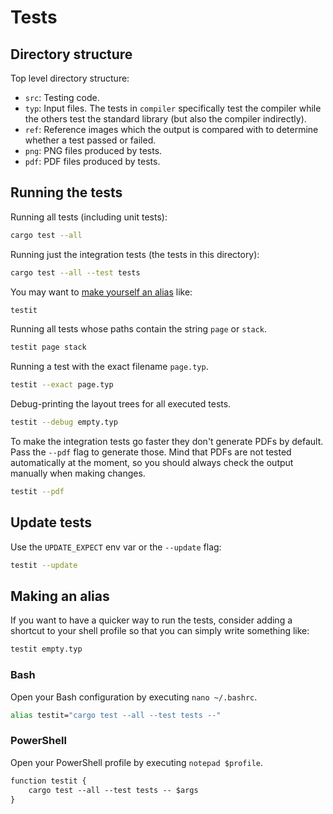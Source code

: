 # Tests

## Directory structure
Top level directory structure:
- `src`: Testing code.
- `typ`: Input files. The tests in `compiler` specifically test the compiler
         while the others test the standard library (but also the compiler
         indirectly).
- `ref`: Reference images which the output is compared with to determine whether
         a test passed or failed.
- `png`: PNG files produced by tests.
- `pdf`: PDF files produced by tests.

## Running the tests
Running all tests (including unit tests):
```bash
cargo test --all
```

Running just the integration tests (the tests in this directory):
```bash
cargo test --all --test tests
```

You may want to [make yourself an alias](#making-an-alias) like:
```bash
testit
```

Running all tests whose paths contain the string `page` or `stack`.
```bash
testit page stack
```

Running a test with the exact filename `page.typ`.
```bash
testit --exact page.typ
```

Debug-printing the layout trees for all executed tests.
```bash
testit --debug empty.typ
```

To make the integration tests go faster they don't generate PDFs by default.
Pass the `--pdf` flag to generate those. Mind that PDFs are not tested
automatically at the moment, so you should always check the output manually when
making changes.
```bash
testit --pdf
```

## Update tests
Use the `UPDATE_EXPECT` env var or the `--update` flag:
```bash
testit --update
```

## Making an alias
If you want to have a quicker way to run the tests, consider adding a shortcut
to your shell profile so that you can simply write something like:
```bash
testit empty.typ
```

### Bash
Open your Bash configuration by executing `nano ~/.bashrc`.
```bash
alias testit="cargo test --all --test tests --"
```

### PowerShell
Open your PowerShell profile by executing `notepad $profile`.
```ps
function testit {
    cargo test --all --test tests -- $args
}
```
